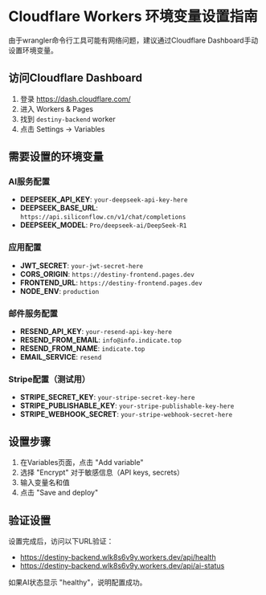 # Cloudflare Workers 环境变量设置指南

由于wrangler命令行工具可能有网络问题，建议通过Cloudflare Dashboard手动设置环境变量。

## 访问Cloudflare Dashboard

1. 登录 https://dash.cloudflare.com/
2. 进入 Workers & Pages
3. 找到 `destiny-backend` worker
4. 点击 Settings -> Variables

## 需要设置的环境变量

### AI服务配置
- **DEEPSEEK_API_KEY**: `your-deepseek-api-key-here`
- **DEEPSEEK_BASE_URL**: `https://api.siliconflow.cn/v1/chat/completions`
- **DEEPSEEK_MODEL**: `Pro/deepseek-ai/DeepSeek-R1`

### 应用配置
- **JWT_SECRET**: `your-jwt-secret-here`
- **CORS_ORIGIN**: `https://destiny-frontend.pages.dev`
- **FRONTEND_URL**: `https://destiny-frontend.pages.dev`
- **NODE_ENV**: `production`

### 邮件服务配置
- **RESEND_API_KEY**: `your-resend-api-key-here`
- **RESEND_FROM_EMAIL**: `info@info.indicate.top`
- **RESEND_FROM_NAME**: `indicate.top`
- **EMAIL_SERVICE**: `resend`

### Stripe配置（测试用）
- **STRIPE_SECRET_KEY**: `your-stripe-secret-key-here`
- **STRIPE_PUBLISHABLE_KEY**: `your-stripe-publishable-key-here`
- **STRIPE_WEBHOOK_SECRET**: `your-stripe-webhook-secret-here`

## 设置步骤

1. 在Variables页面，点击 "Add variable"
2. 选择 "Encrypt" 对于敏感信息（API keys, secrets）
3. 输入变量名和值
4. 点击 "Save and deploy"

## 验证设置

设置完成后，访问以下URL验证：
- https://destiny-backend.wlk8s6v9y.workers.dev/api/health
- https://destiny-backend.wlk8s6v9y.workers.dev/api/ai-status

如果AI状态显示 "healthy"，说明配置成功。
